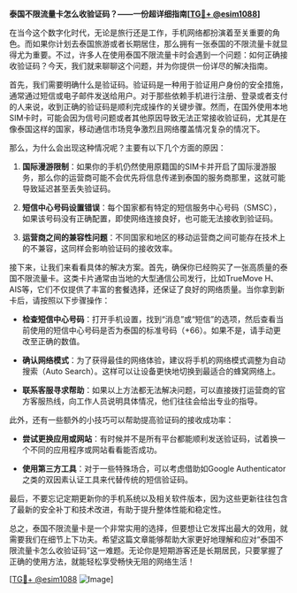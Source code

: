 **泰国不限流量卡怎么收验证码？——一份超详细指南[[TG💪+ @esim1088](https://t.me/s/esim1088)]**

在当今这个数字化时代，无论是旅行还是工作，手机网络都扮演着至关重要的角色。而如果你计划去泰国旅游或者长期居住，那么拥有一张泰国的不限流量卡就显得尤为重要。不过，许多人在使用泰国不限流量卡时会遇到一个问题：如何正确接收验证码？今天，我们就来聊聊这个问题，并为你提供一份详尽的解决指南。

首先，我们需要明确什么是验证码。验证码是一种用于验证用户身份的安全措施，通常通过短信或电子邮件发送给用户。对于那些依赖手机进行注册、登录或者支付的人来说，收到正确的验证码是顺利完成操作的关键步骤。然而，在国外使用本地SIM卡时，可能会因为信号问题或者其他原因导致无法正常接收验证码，尤其是在像泰国这样的国家，移动通信市场竞争激烈且网络覆盖情况复杂的情况下。

那么，为什么会出现这种情况呢？主要有以下几个方面的原因：

1. **国际漫游限制**：如果你的手机仍然使用原籍国的SIM卡并开启了国际漫游服务，那么你的运营商可能不会优先将信息传递到泰国的服务商那里，这就可能导致延迟甚至丢失验证码。
   
2. **短信中心号码设置错误**：每个国家都有特定的短信服务中心号码（SMSC），如果该号码没有正确配置，即使网络连接良好，也可能无法接收到验证码。

3. **运营商之间的兼容性问题**：不同国家和地区的移动运营商之间可能存在技术上的不兼容，这同样会影响验证码的接收效率。

接下来，让我们来看看具体的解决方案。首先，确保你已经购买了一张高质量的泰国不限流量卡。这类卡片通常由当地的大型通信公司发行，比如TrueMove H、AIS等，它们不仅提供了丰富的套餐选择，还保证了良好的网络质量。当你拿到新卡后，请按照以下步骤操作：

- **检查短信中心号码**：打开手机设置，找到“消息”或“短信”的选项，然后查看当前使用的短信中心号码是否为泰国的标准号码（+66）。如果不是，请手动更改至正确的数值。
  
- **确认网络模式**：为了获得最佳的网络体验，建议将手机的网络模式调整为自动搜索（Auto Search）。这样可以让设备更快地切换到最适合的蜂窝网络上。

- **联系客服寻求帮助**：如果以上方法都无法解决问题，可以直接拨打运营商的官方客服热线，向工作人员说明具体情况，他们往往会给出专业的指导。

此外，还有一些额外的小技巧可以帮助提高验证码的接收成功率：

- **尝试更换应用或网站**：有时候并不是所有平台都能顺利发送验证码，试着换一个不同的应用程序或网站看看能否成功。

- **使用第三方工具**：对于一些特殊场合，可以考虑借助如Google Authenticator之类的双因素认证工具来代替传统的短信验证码。

最后，不要忘记定期更新你的手机系统以及相关软件版本，因为这些更新往往包含了最新的安全补丁和技术改进，有助于提升整体性能和稳定性。

总之，泰国不限流量卡是一个非常实用的选择，但要想让它发挥出最大的效用，就需要我们在细节上下功夫。希望这篇文章能够帮助大家更好地理解和应对“泰国不限流量卡怎么收验证码”这一难题。无论你是短期游客还是长期居民，只要掌握了正确的使用方法，就能轻松享受畅快无阻的网络生活！

[[TG💪+ @esim1088](https://t.me/s/esim1088) ![Image](https://i.postimg.cc/4NQfJmqS/Snipaste-2025-05-13-00-14-12.png)]